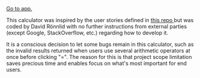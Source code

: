 <a href="https://davidronnlidcalculator.netlify.app/">Go to app.</a>

<p>
        This calculator was inspired by the user stories defined in
        <a href="https://github.com/florinpop17/app-ideas/blob/master/Projects/1-Beginner/Calculator-App.md">
          this repo
        </a>
        but was coded by David Rönnlid with no further instructions from
        external parties (except Google, StackOverflow, etc.) regarding how to
        develop it.
      </p>

<p>It is a conscious decision to let some bugs remain in this calculator, such as the invalid results returned when users use several arithmetic operators at once before clicking "=". The reason for this is that project scope limitation saves precious time and enables focus on what's most important for end users.</p> 
